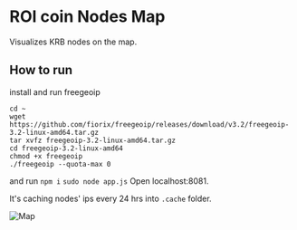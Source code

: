 # ROI coin Nodes Map

Visualizes KRB nodes on the map.

## How to run
install and run freegeoip
```
cd ~
wget https://github.com/fiorix/freegeoip/releases/download/v3.2/freegeoip-3.2-linux-amd64.tar.gz
tar xvfz freegeoip-3.2-linux-amd64.tar.gz
cd freegeoip-3.2-linux-amd64
chmod +x freegeoip
./freegeoip --quota-max 0
```
and run
`npm i`
`sudo node app.js`
Open localhost:8081.

It's caching nodes' ips every 24 hrs into `.cache` folder.

![Map](https://image.prntscr.com/image/l4VjtIIjS6mK3w40HogBGQ.png)
